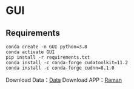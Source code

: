 # GUI

## Requirements
```
conda create -n GUI python=3.8
conda activate GUI
pip install -r requirements.txt
conda install -c conda-forge cudatoolkit=11.2
conda install -c conda-forge cudnn=8.1.0
```
Download Data：[Data](https://github.com/AMT-J/GUI/releases/tag/V1.0)
Download APP：[Raman](https://github.com/AMT-J/GUI/releases/tag/V2.0)
